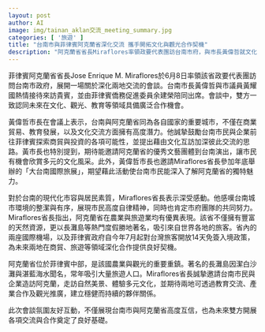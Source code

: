 ```yaml
---
layout: post
author: AI
image: img/tainan_aklan交流_meeting_summary.jpg
categories: [ '旅遊' ]
title: "台南市與菲律賓阿克蘭省深化交流 攜手開拓文化與觀光合作契機"
description: "阿克蘭省省長Miraflores率領政要代表團訪台南市府，與市長黃偉哲就文化、觀光、教育等多元領域展開友好會談。雙方一致看好未來合作空間，並相互邀約文藝團體交流演出及參加旅展，期望促進商貿、旅遊與教育交流。阿克蘭省長灘島觀光資源及新免簽政策也為台菲交流創造新契機，雙方對穩健雙城夥伴關係充滿期待。"
---
```

菲律賓阿克蘭省省長Jose Enrique M. Miraflores於6月8日率領該省政要代表團訪問台南市政府，展開一場關於深化兩地交流的會談。台南市長黃偉哲與市議員黃耀國熱情接待來訪貴賓，並由菲律賓僑務促進委員余建榮陪同出席。會談中，雙方一致認同未來在文化、觀光、教育等領域具備廣泛合作機會。

黃偉哲市長在會議上表示，台南與阿克蘭省同為各自國家的重要城市，不僅在商業貿易、教育發展，以及文化交流方面擁有高度潛力。他誠摯鼓勵台南市民與企業前往菲律賓探索商貿與投資的各項可能性，並提出藉由文化互訪加深彼此交流的思路。黃市長也特別提到，期待能邀請阿克蘭省的優秀文藝團體到台南演出，讓市民有機會欣賞多元的文化風采。此外，黃偉哲市長也邀請Miraflores省長參加年底舉辦的「大台南國際旅展」，期望藉此活動使台南市民能深入了解阿克蘭省的獨特魅力。

對於台南的現代化市容與居民素質，Miraflores省長表示深受感動。他感嘆台南城市環境的整潔與有序，展現市民高度自律精神，同時也肯定市府團隊的共同努力。Miraflores省長指出，阿克蘭省在農業與旅遊業均有優異表現。該省不僅擁有豐富的天然資源，更以長灘島等熱門度假勝地著名，吸引來自世界各地的旅客。省內的兩座國際機場，以及菲律賓政府自今年7月起對台灣旅客開放14天免簽入境政策，為未來兩地在商貿、旅遊等領域深化合作提供良好契機。

阿克蘭省位於菲律賓中部，是該國農業與觀光的重要重鎮。著名的長灘島因潔白沙灘與湛藍海水聞名，常年吸引大量旅遊人口。Miraflores省長誠摯邀請台南市民與企業造訪阿克蘭，走訪自然美景、體驗多元文化，並期待兩地可透過教育交流、產業合作及觀光推廣，建立穩健而持續的夥伴關係。

此次會談氛圍友好互動，不僅展現台南市與阿克蘭省高度互信，也為未來雙方開展各項交流與合作奠定了良好基礎。